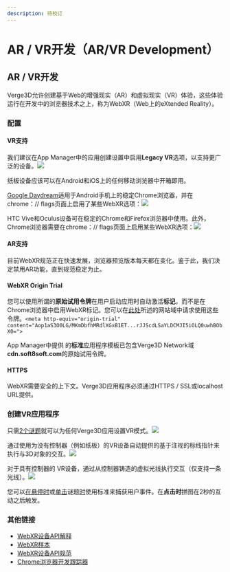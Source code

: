 ```yaml
---
description: 待校订
---
```


# AR / VR开发（AR/VR Development）



## AR / VR开发

Verge3D允许创建基于Web的增强现实（AR）和虚拟现实（VR）体验，这些体验运行在开发中的浏览器技术之上，称为WebXR（Web上的eXtended Reality）。

### 配置

#### VR支持

我们建议在App Manager中的应用创建设置中启用**Legacy VR**选项，以支持更广泛的设备。![](https://www.soft8soft.com/docs/files/ar-vr-development/legacy-vr-app-creation-settings.jpg)

纸板设备应该可以在Android和iOS上的任何移动浏览器中开箱即用。

[Google Daydream](https://vr.google.com/daydream/)适用于Android手机上的稳定Chrome浏览器，并在chrome：// flags页面上启用了某些WebXR选项：![](https://www.soft8soft.com/docs/files/ar-vr-development/chrome-mobile-webxr-flags.jpg)

HTC Vive和Oculus设备可在稳定的Chrome和Firefox浏览器中使用。此外，Chrome浏览器需要在chrome：// flags页面上启用某些WebXR选项：![](https://www.soft8soft.com/docs/files/ar-vr-development/chrome-desktop-webxr-flags.jpg)

#### AR支持

目前WebXR规范正在快速发展，浏览器预览版本每天都在变化。鉴于此，我们决定禁用AR功能，直到规范稳定为止。

#### WebXR Origin Trial

您可以使用所谓的**原始试用令牌**在用户启动应用时自动激活**标记**，而不是在Chrome浏览器中启用WebXR标记。您可以在[此处](https://github.com/GoogleChrome/OriginTrials/blob/gh-pages/developer-guide.md)所述的网站域中请求使用这些令牌。`<meta http-equiv="origin-trial" content="Aop1aS3O0LG/MKmDbfhMRdlXGxB1ET...rJJScdLSaYLDCMJI5iOLQ0uwhBObX0=">`

App Manager中提供 的**标准**应用程序模板已包含Verge3D Network域**cdn.soft8soft.com**的原始试用令牌。

#### HTTPS

WebXR需要安全的上下文。Verge3D应用程序必须通过HTTPS / SSL或localhost URL提供。

### 创建VR应用程序

只需[2个谜题](https://www.soft8soft.com/docs/manual/en/introduction/Puzzles.html#init_vr_mode)就可以为任何Verge3D应用设置VR模式。![](https://www.soft8soft.com/docs/files/ar-vr-development/minimal-vr-puzzles.jpg)

通过使用为没有控制器（例如纸板）的VR设备自动提供的基于注视的标线指针来执行与3D对象的交互。![](https://www.soft8soft.com/docs/files/ar-vr-development/gaze-based-reticle-pointer.jpg)

对于具有控制器的 VR设备，通过从控制器铸造的虚拟光线执行交互（仅支持一条光线）。![](https://www.soft8soft.com/docs/files/ar-vr-development/google-daydream-vr-controller.jpg)

您可以[在悬停时](https://www.soft8soft.com/docs/manual/en/introduction/Puzzles.html#when_hovered)或[单击](https://www.soft8soft.com/docs/manual/en/introduction/Puzzles.html#when_clicked)谜题[时](https://www.soft8soft.com/docs/manual/en/introduction/Puzzles.html#when_hovered)使用标准来捕获用户事件。在**点击时**拼图在2秒的互动之后触发。

### 其他链接

* [WebXR设备API解释](https://github.com/immersive-web/webxr/blob/master/explainer.md)
* [WebXR样本](https://immersive-web.github.io/webxr-samples/)
* [WebXR设备API规范](https://immersive-web.github.io/webxr/)
* [Chrome浏览器开发跟踪器](https://bugs.chromium.org/p/chromium/issues/list?can=1&q=component%3ABlink%3EWebXR&sort=-modified&colspec=ID+Pri+M+Stars+ReleaseBlock+Component+Status+Owner+Summary+OS+Modified&x=m&y=releaseblock&cells=ids)

